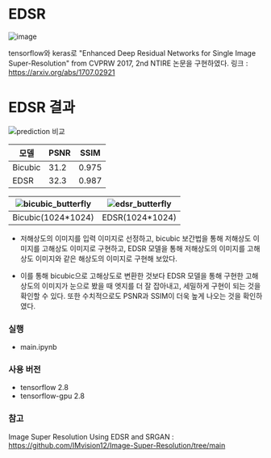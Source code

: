 # EDSR
![image](https://github.com/NamOhSeung/Oh-Seung-Nam/assets/98510923/74a7b150-ed6e-4887-bc75-933ee03a0b7f)

tensorflow와 keras로 "Enhanced Deep Residual Networks for Single Image Super-Resolution" from CVPRW 2017, 2nd NTIRE 논문을 구현하였다. 
링크 : https://arxiv.org/abs/1707.02921

# EDSR 결과
![prediction 비교](https://github.com/NamOhSeung/Oh-Seung-Nam/assets/98510923/83272d37-171b-41b2-8024-60869e297a6a)

|모델|PSNR|SSIM|
|---|---|---|
|Bicubic|31.2|0.975|
|EDSR|32.3|0.987|

![bicubic_butterfly](https://github.com/NamOhSeung/Oh-Seung-Nam/assets/98510923/3d46e8bf-d5df-40b1-920d-b13ba3f017fa)|![edsr_butterfly](https://github.com/NamOhSeung/Oh-Seung-Nam/assets/98510923/ac4682b7-f832-49c1-b8b1-cfd53e0b14fd)
--- | --- |
|Bicubic(1024*1024)|EDSR(1024*1024)|

- 저해상도의 이미지를 입력 이미지로 선정하고, bicubic 보간법을 통해 저해상도 이미지를 고해상도 이미지로 구현하고, EDSR 모델을 통해 저해상도의 이미지를 고해상도 이미지와 같은 해상도의 이미지로 구현해 보았다.

- 이를 통해 bicubic으로 고해상도로 변환한 것보다 EDSR 모델을 통해 구현한 고해상도의 이미지가 눈으로 봤을 때 엣지를 더 잘 잡아내고, 세밀하게 구현이 되는 것을 확인할 수 있다.
또한 수치적으로도 PSNR과 SSIM이 더욱 높게 나오는 것을 확인하였다.

### 실행
- main.ipynb

### 사용 버전
- tensorflow 2.8
- tensorflow-gpu 2.8

### 참고
Image Super Resolution Using EDSR and SRGAN : https://github.com/IMvision12/Image-Super-Resolution/tree/main
